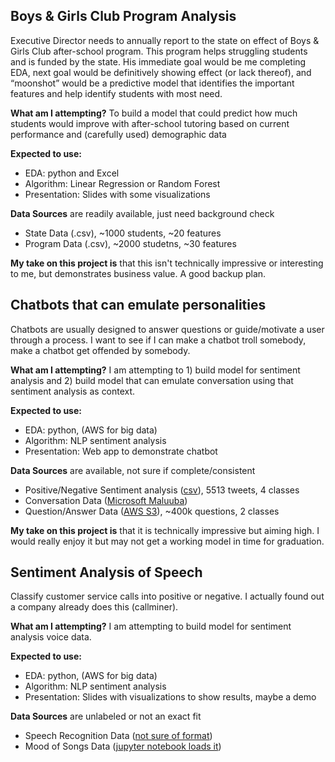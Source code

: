## Boys & Girls Club Program Analysis

Executive Director needs to annually report to the state on effect of Boys & Girls Club after-school program. This program helps struggling students and is funded by the state. His immediate goal would be me completing EDA, next goal would be definitively showing effect (or lack thereof), and “moonshot” would be a predictive model that identifies the important features and help identify students with most need.

**What am I attempting?** To build a model that could predict how much students would improve with after-school tutoring based on current performance and (carefully used) demographic data

**Expected to use:**
* EDA: python and Excel
* Algorithm: Linear Regression or Random Forest
* Presentation: Slides with some visualizations

**Data Sources** are readily available, just need background check
* State Data (.csv), ~1000 students, ~20 features
* Program Data (.csv), ~2000 studetns, ~30 features

**My take on this project is** that this isn't technically impressive or interesting to me, but demonstrates business value. A good backup plan.

## Chatbots that can emulate personalities

Chatbots are usually designed to answer questions or guide/motivate a user through a process. I want to see if I can make a chatbot troll somebody, make a chatbot get offended by somebody.

**What am I attempting?** I am attempting to 1) build model for sentiment analysis and 2) build model that can emulate conversation using that sentiment analysis as context.

**Expected to use:**
* EDA: python, (AWS for big data)
* Algorithm: NLP sentiment analysis
* Presentation: Web app to demonstrate chatbot

**Data Sources** are available, not sure if complete/consistent
* Positive/Negative Sentiment analysis ([csv](http://www.sananalytics.com/lab/twitter-sentiment/)), 5513 tweets, 4 classes
* Conversation Data ([Microsoft Maluuba](https://datasets.maluuba.com/Frames/dl))
* Question/Answer Data ([AWS S3](https://data.quora.com/First-Quora-Dataset-Release-Question-Pairs)), ~400k questions, 2 classes

**My take on this project is** that it is technically impressive but aiming high. I would really enjoy it but may not get a working model in time for graduation.

## Sentiment Analysis of Speech

Classify customer service calls into positive or negative. I actually found out a company already does this (callminer).

**What am I attempting?** I am attempting to build model for sentiment analysis voice data.

**Expected to use:**
* EDA: python, (AWS for big data)
* Algorithm: NLP sentiment analysis
* Presentation: Slides with visualizations to show results, maybe a demo

**Data Sources** are unlabeled or not an exact fit
* Speech Recognition Data ([not sure of format](http://www.voxforge.org/home/downloads/speech/english/davidlynnthomson-20170222-hej#-jNRPfqpMudd0ArtQ0ZusQ))
* Mood of Songs Data ([jupyter notebook loads it](https://github.com/rasbt/musicmood))
